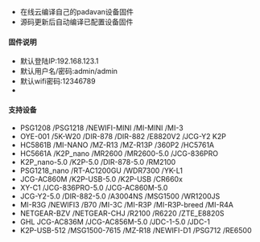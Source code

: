 * 在线云编译自己的padavan设备固件
* 源码更新后自动编译已配置设备固件

#### 固件说明 ####
* 默认登陆IP:192.168.123.1 
* 默认用户名/密码:admin/admin
* 默认wifi密码:12346789
* 
#### 支持设备 ####
* PSG1208 /PSG1218 /NEWIFI-MINI /MI-MINI /MI-3 
* OYE-001 /5K-W20 /DIR-878 /DIR-882 /E8820V2 /JCG-Y2 K2P
* HC5861B /MI-NANO /MZ-R13 /MZ-R13P /360P2 /HC5761A 
* HC5661A /K2P_nano /MR2600 /MR2600-5.0 /JCG-836PRO
* K2P_nano-5.0 /K2P-5.0 /DIR-878-5.0 /RM2100 
* PSG1218_nano /RT-AC1200GU /WDR7300 /YK-L1
* JCG-AC860M /K2P-USB-5.0 /K2P-USB /CR660x
* XY-C1 /JCG-836PRO-5.0 /JCG-AC860M-5.0 
* JCG-Y2-5.0 /DIR-882-5.0 /A3004NS /MSG1500 /WR1200JS 
* MI-R3G /NEWIFI3 /B70 /MI-3C /MI-R3P /MI-R3P-breed /MI-R4A 
* NETGEAR-BZV /NETGEAR-CHJ /R2100 /R6220 /ZTE_E8820S
* GHL JCG-AC836M /JCG-AC856M-5.0 /JDC-1-5.0 /JDC-1 
* K2P-USB-512 /MSG1500-7615 /MZ-R18 /NEWIFI-D1 /PSG712 /RE6500 
